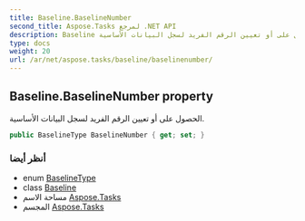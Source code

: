 ```yaml
---
title: Baseline.BaselineNumber
second_title: Aspose.Tasks لمرجع .NET API
description: Baseline ملكية. الحصول على أو تعيين الرقم الفريد لسجل البيانات الأساسية.
type: docs
weight: 20
url: /ar/net/aspose.tasks/baseline/baselinenumber/
---
```

## Baseline.BaselineNumber property

الحصول على أو تعيين الرقم الفريد لسجل البيانات الأساسية.

```csharp
public BaselineType BaselineNumber { get; set; }
```

### أنظر أيضا

* enum [BaselineType](../../baselinetype/)
* class [Baseline](../)
* مساحة الاسم [Aspose.Tasks](../../baseline/)
* المجسم [Aspose.Tasks](../../../)


